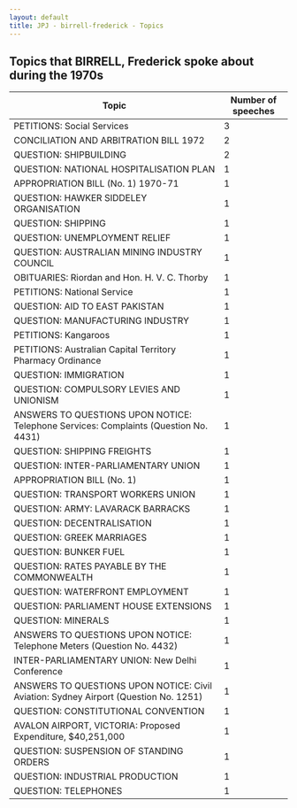 ```yaml
---
layout: default
title: JPJ - birrell-frederick - Topics
---
```

## Topics that BIRRELL, Frederick spoke about during the 1970s

| Topic | Number of speeches |
|--------------|----------------|
|PETITIONS: Social Services|3|
|CONCILIATION AND ARBITRATION BILL 1972|2|
|QUESTION: SHIPBUILDING|2|
|QUESTION: NATIONAL HOSPITALISATION PLAN|1|
|APPROPRIATION BILL (No. 1) 1970-71|1|
|QUESTION: HAWKER SIDDELEY ORGANISATION|1|
|QUESTION: SHIPPING|1|
|QUESTION: UNEMPLOYMENT RELIEF|1|
|QUESTION: AUSTRALIAN MINING INDUSTRY COUNCIL|1|
|OBITUARIES: Riordan and Hon. H. V. C. Thorby|1|
|PETITIONS: National Service|1|
|QUESTION: AID TO EAST PAKISTAN|1|
|QUESTION: MANUFACTURING INDUSTRY|1|
|PETITIONS: Kangaroos|1|
|PETITIONS: Australian Capital Territory Pharmacy Ordinance|1|
|QUESTION: IMMIGRATION|1|
|QUESTION: COMPULSORY LEVIES AND UNIONISM|1|
|ANSWERS TO QUESTIONS UPON NOTICE: Telephone Services: Complaints (Question No. 4431)|1|
|QUESTION: SHIPPING FREIGHTS|1|
|QUESTION: INTER-PARLIAMENTARY UNION|1|
|APPROPRIATION BILL (No. 1)|1|
|QUESTION: TRANSPORT WORKERS UNION|1|
|QUESTION: ARMY: LAVARACK BARRACKS|1|
|QUESTION: DECENTRALISATION|1|
|QUESTION: GREEK MARRIAGES|1|
|QUESTION: BUNKER FUEL|1|
|QUESTION: RATES PAYABLE BY THE COMMONWEALTH|1|
|QUESTION: WATERFRONT EMPLOYMENT|1|
|QUESTION: PARLIAMENT HOUSE EXTENSIONS|1|
|QUESTION: MINERALS|1|
|ANSWERS TO QUESTIONS UPON NOTICE: Telephone Meters (Question No. 4432)|1|
|INTER-PARLIAMENTARY UNION: New Delhi Conference|1|
|ANSWERS TO QUESTIONS UPON NOTICE: Civil Aviation: Sydney Airport (Question No. 1251)|1|
|QUESTION: CONSTITUTIONAL CONVENTION|1|
|AVALON AIRPORT, VICTORIA: Proposed Expenditure, $40,251,000|1|
|QUESTION: SUSPENSION OF STANDING ORDERS|1|
|QUESTION: INDUSTRIAL PRODUCTION|1|
|QUESTION: TELEPHONES|1|
